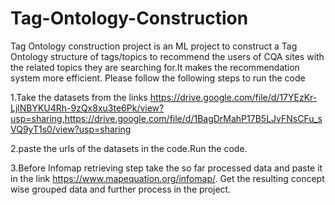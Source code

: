 # Tag-Ontology-Construction
Tag Ontology construction project is an ML project to construct a Tag Ontology structure of tags/topics to recommend the users of CQA sites with the related topics they are searching for.It makes the recommendation system more efficient.
Please follow the following steps to run the code 

1.Take the datasets from the links https://drive.google.com/file/d/17YEzKr-LjlNBYKU4Rh-9zQx8xu3te6Pk/view?usp=sharing,https://drive.google.com/file/d/1BagDrMahP17B5LJvFNsCFu_sVQ9yT1s0/view?usp=sharing

2.paste the urls of the datasets in the code.Run the code.

3.Before Infomap retrieving step take the so far processed data and paste it in the link https://www.mapequation.org/infomap/. Get the resulting concept wise grouped data and further process in the project.
